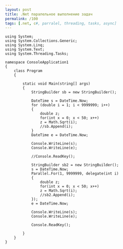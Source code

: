 ```yaml
---
layout: post
title: .Net паралельное выполнение задач
permalink: /100
tags: [.net, c#, parralel, threading, tasks, async]
---
```


    using System;
    using System.Collections.Generic;
    using System.Linq;
    using System.Text;
    using System.Threading.Tasks;

    namespace ConsoleApplication1
    {
        class Program
        {

            static void Main(string[] args)
            {
                StringBuilder sb = new StringBuilder();

                DateTime s = DateTime.Now;
                for (double i = 1; i < 9999999; i++)
                {
                    double z;
                    for(int x = 0; x < 50; x++)
                    z = Math.Sqrt(i);
                    //sb.Append(i);
                }
                DateTime e = DateTime.Now;

                Console.WriteLine(s);
                Console.WriteLine(e);

                //Console.ReadKey();

                StringBuilder sb2 = new StringBuilder();
                s = DateTime.Now;
                Parallel.For(1, 9999999, delegate(int i)
                {
                    double z;
                    for(int x = 0; x < 50; x++)
                    z = Math.Sqrt(i);
                    //sb2.Append(i);
                });
                e = DateTime.Now;

                Console.WriteLine(s);
                Console.WriteLine(e);

                Console.ReadKey();

            }
        }
    }
